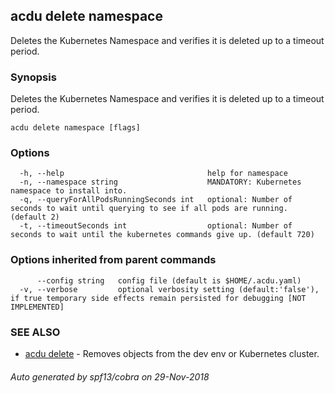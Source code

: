 ## acdu delete namespace

Deletes the Kubernetes Namespace and verifies it is deleted up to a timeout period.

### Synopsis

Deletes the Kubernetes Namespace and verifies it is deleted up to a timeout period.

```
acdu delete namespace [flags]
```

### Options

```
  -h, --help                                help for namespace
  -n, --namespace string                    MANDATORY: Kubernetes namespace to install into.
  -q, --queryForAllPodsRunningSeconds int   optional: Number of seconds to wait until querying to see if all pods are running. (default 2)
  -t, --timeoutSeconds int                  optional: Number of seconds to wait until the kubernetes commands give up. (default 720)
```

### Options inherited from parent commands

```
      --config string   config file (default is $HOME/.acdu.yaml)
  -v, --verbose         optional verbosity setting (default:'false'), if true temporary side effects remain persisted for debugging [NOT IMPLEMENTED]
```

### SEE ALSO

* [acdu delete](acdu_delete.md)	 - Removes objects from the dev env or Kubernetes cluster.

###### Auto generated by spf13/cobra on 29-Nov-2018
